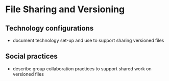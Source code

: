# File Sharing and Versioning

## Technology configurations
 - document technology set-up and use to support sharing versioned files


## Social practices
 - describe group collaboration practices to support shared work on versioned files

